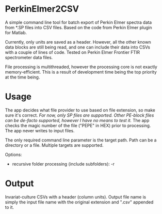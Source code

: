 # PerkinElmer2CSV
A simple command line tool for batch export of Perkin Elmer spectra data from \*.SP files into CSV files. Based on the code from Perkin Elmer plugin for Matlab.

Currently, only units are saved as a header. However, all the other known data blocks are still being read, and one can include their data into CSVs with a couple of lines of code.
Tested on Perkin Elmer Frontier FTIR spectrometer data files.

File processing is multithreaded, however the processing core is not exactly memory-efficient. This is a result of development time being the top priority at the time being.

# Usage
The app decides what file provider to use based on file extension, so make sure it's correct. 
*For now, only SP files are supported. Other PE-block files can be de-facto supported, however I have no means to test it.*
The app checks the magic number of the file ("PEPE" in HEX) prior to processing.
The app never writes to input files.

The only required command line parameter is the target path. Path can be a directory or a file. Multiple targets are supported.

Options:
 - recursive folder processing (include subfolders): -r

# Output
Invariat-culture CSVs with a header (column units). Output file name is simply the input file name with the original extension and ".csv" appended to it.
